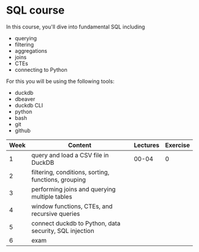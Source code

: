 # SQL course

In this course, you'll dive into fundamental SQL including

- querying
- filtering
- aggregations
- joins
- CTEs
- connecting to Python

For this you will be using the following tools:

- duckdb
- dbeaver
- duckdb CLI
- python
- bash
- git
- github

| **Week** | **Content**                                            | **Lectures** | **Exercise** |
| -------- | ------------------------------------------------------ | ------------ | ------------ |
| 1        | query and load a CSV file in DuckDB                    | 00-04        | 0            |
| 2        | filtering, conditions, sorting, functions, grouping    |              |              |
| 3        | performing joins and querying multiple tables          |              |              |
| 4        | window functions, CTEs, and recursive queries          |              |              |
| 5        | connect duckdb to Python, data security, SQL injection |              |              |
| 6        | exam                                                   |              |              |

<!-- OLTP vs OLAP in dimensional modeling -->